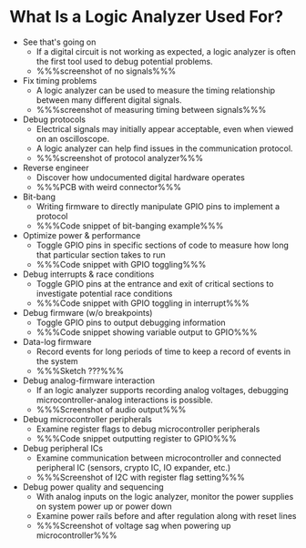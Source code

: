 # What Is a Logic Analyzer Used For?

* See that's going on
  * If a digital circuit is not working as expected, a logic analyzer is often the first tool used to debug potential problems. 
  * %%%screenshot of no signals%%%
* Fix timing problems
  * A logic analyzer can be used to measure the timing relationship between many different digital signals.
  * %%%screenshot of measuring timing between signals%%%
* Debug protocols
  * Electrical signals may initially appear acceptable, even when viewed on an oscilloscope.
  * A logic analyzer can help find issues in the communication protocol.
  * %%%screenshot of protocol analyzer%%%
* Reverse engineer
  * Discover how undocumented digital hardware operates
  * %%%PCB with weird connector%%%
* Bit-bang
  * Writing firmware to directly manipulate GPIO pins to implement a protocol
  * %%%Code snippet of bit-banging example%%%
* Optimize power & performance
  * Toggle GPIO pins in specific sections of code to measure how long that particular section takes to run
  * %%%Code snippet with GPIO toggling%%%
* Debug interrupts & race conditions
  * Toggle GPIO pins at the entrance and exit of critical sections to investigate potential race conditions
  * %%%Code snippet with GPIO toggling in interrupt%%%
* Debug firmware \(w/o breakpoints\)
  * Toggle GPIO pins to output debugging information
  * %%%Code snippet showing variable output to GPIO%%%
* Data-log firmware
  * Record events for long periods of time to keep a record of events in the system
  * %%%Sketch ???%%%
* Debug analog-firmware interaction
  * If an logic analyzer supports recording analog voltages, debugging microcontroller-analog interactions is possible.
  * %%%Screenshot of audio output%%%
* Debug microcontroller peripherals
  * Examine register flags to debug microcontroller peripherals
  * %%%Code snippet outputting register to GPIO%%%
* Debug peripheral ICs
  * Examine communication between microcontroller and connected peripheral IC \(sensors, crypto IC, IO expander, etc.\)
  * %%%Screenshot of I2C with register flag setting%%%
* Debug power quality and sequencing
  * With analog inputs on the logic analyzer, monitor the power supplies on system power up or power down
  * Examine power rails before and after regulation along with reset lines
  * %%%Screenshot of voltage sag when powering up microcontroller%%%

